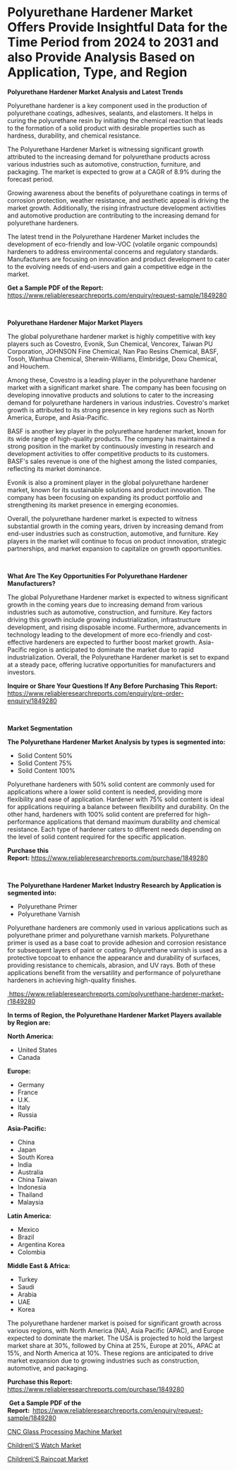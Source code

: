 <p><h1>Polyurethane Hardener Market Offers Provide Insightful Data for the Time Period from 2024 to 2031 and also Provide Analysis Based on Application, Type, and Region</h1></p><p><strong>Polyurethane Hardener Market Analysis and Latest Trends</strong></p>
<p><p>Polyurethane hardener is a key component used in the production of polyurethane coatings, adhesives, sealants, and elastomers. It helps in curing the polyurethane resin by initiating the chemical reaction that leads to the formation of a solid product with desirable properties such as hardness, durability, and chemical resistance.</p><p>The Polyurethane Hardener Market is witnessing significant growth attributed to the increasing demand for polyurethane products across various industries such as automotive, construction, furniture, and packaging. The market is expected to grow at a CAGR of 8.9% during the forecast period.</p><p>Growing awareness about the benefits of polyurethane coatings in terms of corrosion protection, weather resistance, and aesthetic appeal is driving the market growth. Additionally, the rising infrastructure development activities and automotive production are contributing to the increasing demand for polyurethane hardeners.</p><p>The latest trend in the Polyurethane Hardener Market includes the development of eco-friendly and low-VOC (volatile organic compounds) hardeners to address environmental concerns and regulatory standards. Manufacturers are focusing on innovation and product development to cater to the evolving needs of end-users and gain a competitive edge in the market.</p></p>
<p><strong>Get a Sample PDF of the Report:&nbsp;</strong> <a href="https://www.reliableresearchreports.com/enquiry/request-sample/1849280">https://www.reliableresearchreports.com/enquiry/request-sample/1849280</a></p>
<p>&nbsp;</p>
<p><strong>Polyurethane Hardener Major Market Players</strong></p>
<p><p>The global polyurethane hardener market is highly competitive with key players such as Covestro, Evonik, Sun Chemical, Vencorex, Taiwan PU Corporation, JOHNSON Fine Chemical, Nan Pao Resins Chemical, BASF, Tosoh, Wanhua Chemical, Sherwin-Williams, Elmbridge, Doxu Chemical, and Houchem.</p><p>Among these, Covestro is a leading player in the polyurethane hardener market with a significant market share. The company has been focusing on developing innovative products and solutions to cater to the increasing demand for polyurethane hardeners in various industries. Covestro's market growth is attributed to its strong presence in key regions such as North America, Europe, and Asia-Pacific.</p><p>BASF is another key player in the polyurethane hardener market, known for its wide range of high-quality products. The company has maintained a strong position in the market by continuously investing in research and development activities to offer competitive products to its customers. BASF's sales revenue is one of the highest among the listed companies, reflecting its market dominance.</p><p>Evonik is also a prominent player in the global polyurethane hardener market, known for its sustainable solutions and product innovation. The company has been focusing on expanding its product portfolio and strengthening its market presence in emerging economies.</p><p>Overall, the polyurethane hardener market is expected to witness substantial growth in the coming years, driven by increasing demand from end-user industries such as construction, automotive, and furniture. Key players in the market will continue to focus on product innovation, strategic partnerships, and market expansion to capitalize on growth opportunities.</p></p>
<p>&nbsp;</p>
<p><strong>What Are The Key Opportunities For Polyurethane Hardener Manufacturers?</strong></p>
<p><p>The global Polyurethane Hardener market is expected to witness significant growth in the coming years due to increasing demand from various industries such as automotive, construction, and furniture. Key factors driving this growth include growing industrialization, infrastructure development, and rising disposable income. Furthermore, advancements in technology leading to the development of more eco-friendly and cost-effective hardeners are expected to further boost market growth. Asia-Pacific region is anticipated to dominate the market due to rapid industrialization. Overall, the Polyurethane Hardener market is set to expand at a steady pace, offering lucrative opportunities for manufacturers and investors.</p></p>
<p><strong>Inquire or Share Your Questions If Any Before Purchasing This Report:</strong> <a href="https://www.reliableresearchreports.com/enquiry/pre-order-enquiry/1849280">https://www.reliableresearchreports.com/enquiry/pre-order-enquiry/1849280</a></p>
<p>&nbsp;</p>
<p><strong>Market Segmentation</strong></p>
<p><strong>The Polyurethane Hardener Market Analysis by types is segmented into:</strong></p>
<p><ul><li>Solid Content 50%</li><li>Solid Content 75%</li><li>Soild Content 100%</li></ul></p>
<p><p>Polyurethane hardeners with 50% solid content are commonly used for applications where a lower solid content is needed, providing more flexibility and ease of application. Hardener with 75% solid content is ideal for applications requiring a balance between flexibility and durability. On the other hand, hardeners with 100% solid content are preferred for high-performance applications that demand maximum durability and chemical resistance. Each type of hardener caters to different needs depending on the level of solid content required for the specific application.</p></p>
<p><strong>Purchase this Report:&nbsp;</strong><a href="https://www.reliableresearchreports.com/purchase/1849280">https://www.reliableresearchreports.com/purchase/1849280</a></p>
<p>&nbsp;</p>
<p><strong>The Polyurethane Hardener Market Industry Research by Application is segmented into:</strong></p>
<p><ul><li>Polyurethane Primer</li><li>Polyurethane Varnish</li></ul></p>
<p><p>Polyurethane hardeners are commonly used in various applications such as polyurethane primer and polyurethane varnish markets. Polyurethane primer is used as a base coat to provide adhesion and corrosion resistance for subsequent layers of paint or coating. Polyurethane varnish is used as a protective topcoat to enhance the appearance and durability of surfaces, providing resistance to chemicals, abrasion, and UV rays. Both of these applications benefit from the versatility and performance of polyurethane hardeners in achieving high-quality finishes.</p></p>
<p><a href="https://www.reliableresearchreports.com/polyurethane-hardener-market-r1849280">&nbsp;https://www.reliableresearchreports.com/polyurethane-hardener-market-r1849280</a></p>
<p><strong>In terms of Region, the Polyurethane Hardener Market Players available by Region are:</strong></p>
<p>
    <p> <strong> North America: </strong>
        <ul>
            <li>United States</li>
            <li>Canada</li>
        </ul>
        </p> 
    <p> <strong> Europe: </strong>
        <ul>
            <li>Germany</li>
            <li>France</li>
            <li>U.K.</li>
            <li>Italy</li>
            <li>Russia</li>
        </ul>
        </p> 
    <p> <strong> Asia-Pacific: </strong>
        <ul>
            <li>China</li>
            <li>Japan</li>
            <li>South Korea</li>
            <li>India</li>
            <li>Australia</li>
            <li>China Taiwan</li>
            <li>Indonesia</li>
            <li>Thailand</li>
            <li>Malaysia</li>
        </ul>
        </p> 
    <p> <strong> Latin America: </strong>
        <ul>
            <li>Mexico</li>
            <li>Brazil</li>
            <li>Argentina Korea</li>
            <li>Colombia</li>
        </ul>
        </p> 
    <p> <strong> Middle East & Africa: </strong>
        <ul>
            <li>Turkey</li>
            <li>Saudi</li>
            <li>Arabia</li>
            <li>UAE</li>
            <li>Korea</li>
        </ul>
    </p>
    </p>
<p><p>The polyurethane hardener market is poised for significant growth across various regions, with North America (NA), Asia Pacific (APAC), and Europe expected to dominate the market. The USA is projected to hold the largest market share at 30%, followed by China at 25%, Europe at 20%, APAC at 15%, and North America at 10%. These regions are anticipated to drive market expansion due to growing industries such as construction, automotive, and packaging.</p></p>
<p><strong>Purchase this Report: </strong><a href="https://www.reliableresearchreports.com/purchase/1849280">https://www.reliableresearchreports.com/purchase/1849280</a></p>
<p>&nbsp;<strong>Get a Sample PDF of the Report:&nbsp;&nbsp;</strong><a href="https://www.reliableresearchreports.com/enquiry/request-sample/1849280">https://www.reliableresearchreports.com/enquiry/request-sample/1849280</a></p>
<p><strong></strong></p>
<p><p><a href="https://github.com/dianemacle6776/Market-Research-Report-List-1/blob/main/cnc-glass-processing-machine-market.md">CNC Glass Processing Machine Market</a></p><p><a href="https://github.com/tusomamen9/Market-Research-Report-List-1/blob/main/childrens-watch-market.md">Children\'S Watch Market</a></p><p><a href="https://github.com/evanppinks/Market-Research-Report-List-1/blob/main/childrens-raincoat-market.md">Children\'S Raincoat Market</a></p></p>